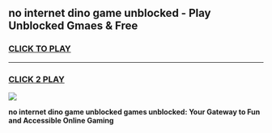 
## no internet dino game unblocked - Play Unblocked Gmaes & Free
<h3>
<a href="https://news.freeplayer.one?title=no_internet_dino_game_unblocked&ref=16F">CLICK TO PLAY</a></h3>
<hr>

<h3>
<a href="https://news.freeplayer.one?title=no_internet_dino_game_unblocked&ref=16F">CLICK 2 PLAY</a>
  
</h3>

<a href="https://news.freeplayer.one?title=no_internet_dino_game_unblocked&ref=16F/"><img src="https://clearcache.store/games.png"></a>


**no internet dino game unblocked games unblocked: Your Gateway to Fun and Accessible Online Gaming**
